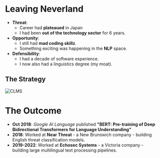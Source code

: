 # Leaving Neverland

- **Threat**:
  - Career had **plateaued** in Japan
  - I had been **out of the technology sector** for 6 years.
- **Opportunity**:
  - I still had **mad coding skillz**.
  - Something exciting was happening in the **NLP** space.
- **Defensibility**:
  - I had a decade of software experience.
  - I now also had a linguistics degree (my moat).

## The Strategy

![CLMS](/clms.png)

# The Outcome

- **Oct 2018**: *Google AI Language* published **"BERT: Pre-training of Deep Bidirectional Transformers for Language Understanding"**
- **2018**: Worked at **Near Threat** - a New Brunswich company - building English threat classification models.
- **2019-2022**: Worked at **Echosec Systems** - a Victoria company - building large multilingual text processing pipelines.
 